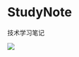 # StudyNote
技术学习笔记

![](https://raw.githubusercontent/ischansgithub/picture/master/imgrodrigues%20formula.jpg)